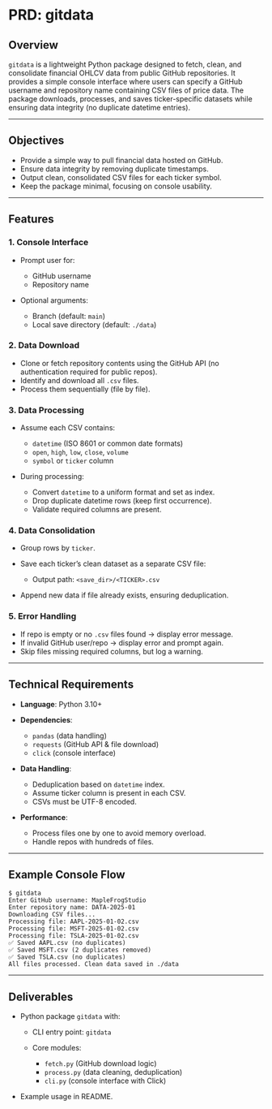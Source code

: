 # PRD: gitdata

## Overview

`gitdata` is a lightweight Python package designed to fetch, clean, and consolidate financial OHLCV data from public GitHub repositories. It provides a simple console interface where users can specify a GitHub username and repository name containing CSV files of price data. The package downloads, processes, and saves ticker-specific datasets while ensuring data integrity (no duplicate datetime entries).

---

## Objectives

* Provide a simple way to pull financial data hosted on GitHub.
* Ensure data integrity by removing duplicate timestamps.
* Output clean, consolidated CSV files for each ticker symbol.
* Keep the package minimal, focusing on console usability.

---

## Features

### 1. Console Interface

* Prompt user for:

  * GitHub username
  * Repository name
* Optional arguments:

  * Branch (default: `main`)
  * Local save directory (default: `./data`)

### 2. Data Download

* Clone or fetch repository contents using the GitHub API (no authentication required for public repos).
* Identify and download all `.csv` files.
* Process them sequentially (file by file).

### 3. Data Processing

* Assume each CSV contains:

  * `datetime` (ISO 8601 or common date formats)
  * `open`, `high`, `low`, `close`, `volume`
  * `symbol` or `ticker` column
* During processing:

  * Convert `datetime` to a uniform format and set as index.
  * Drop duplicate datetime rows (keep first occurrence).
  * Validate required columns are present.

### 4. Data Consolidation

* Group rows by `ticker`.
* Save each ticker’s clean dataset as a separate CSV file:

  * Output path: `<save_dir>/<TICKER>.csv`
* Append new data if file already exists, ensuring deduplication.

### 5. Error Handling

* If repo is empty or no `.csv` files found → display error message.
* If invalid GitHub user/repo → display error and prompt again.
* Skip files missing required columns, but log a warning.

---

## Technical Requirements

* **Language**: Python 3.10+

* **Dependencies**:

  * `pandas` (data handling)
  * `requests` (GitHub API & file download)
  * `click` (console interface)

* **Data Handling**:

  * Deduplication based on `datetime` index.
  * Assume ticker column is present in each CSV.
  * CSVs must be UTF-8 encoded.

* **Performance**:

  * Process files one by one to avoid memory overload.
  * Handle repos with hundreds of files.

---

## Example Console Flow

```shell
$ gitdata
Enter GitHub username: MapleFrogStudio
Enter repository name: DATA-2025-01
Downloading CSV files...
Processing file: AAPL-2025-01-02.csv
Processing file: MSFT-2025-01-02.csv
Processing file: TSLA-2025-01-02.csv
✅ Saved AAPL.csv (no duplicates)
✅ Saved MSFT.csv (2 duplicates removed)
✅ Saved TSLA.csv (no duplicates)
All files processed. Clean data saved in ./data
```

---

## Deliverables

* Python package `gitdata` with:

  * CLI entry point: `gitdata`
  * Core modules:

    * `fetch.py` (GitHub download logic)
    * `process.py` (data cleaning, deduplication)
    * `cli.py` (console interface with Click)
* Example usage in README.
